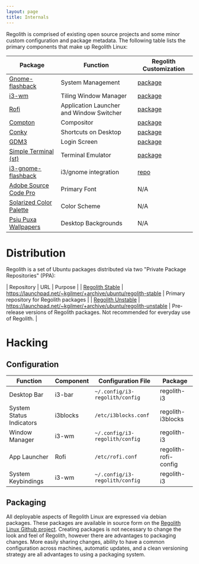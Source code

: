 ```yaml
---
layout: page
title: Internals
---
```


Regolith is comprised of existing open source projects and some minor custom configuration and package metadata. The following table lists the primary components that make up Regolith Linux:

| Package | Function | Regolith Customization |
|---------|----------|------------------------|
|[Gnome-flashback](https://wiki.gnome.org/Projects/GnomeFlashback)|System Management|[package](https://github.com/regolith-linux/regolith-gnome-flashback)|
|[i3-wm](https://i3wm.org/)|Tiling Window Manager|[package](https://github.com/regolith-linux/regolith-i3)|
|[Rofi](https://github.com/davatorium/rofi)|Application Launcher and Window Switcher|[package](https://github.com/regolith-linux/regolith-rofi-config)|
|[Compton](https://github.com/chjj/compton)|Compositor|[package](https://github.com/regolith-linux/regolith-compton-config)|
|[Conky](https://github.com/brndnmtthws/conky)|Shortcuts on Desktop|[package](https://github.com/regolith-linux/regolith-conky-config)|
|[GDM3](https://wiki.debian.org/GDM)|Login Screen|[package](https://github.com/regolith-linux/regolith-gdm3-theme)|
|[Simple Terminal (st)](https://st.suckless.org/)|Terminal Emulator|[package](https://github.com/regolith-linux/regolith-st)|
|[i3-gnome-flashback](https://github.com/deuill/i3-gnome-flashback)|i3/gnome integration|[repo](https://github.com/deuill/i3-gnome-flashback)|
|[Adobe Source Code Pro](https://github.com/adobe-fonts/source-code-pro)|Primary Font|N/A|
|[Solarized Color Palette](https://ethanschoonover.com/solarized/)|Color Scheme|N/A|
|[Psiu Puxa Wallpapers](http://wallpaper-site.webflow.io/)|Desktop Backgrounds|N/A|

# Distribution

Regolith is a set of Ubuntu packages distributed via two "Private Package Repositories" (PPA):

| Repository | URL | Purpose |
| [Regolith Stable](https://launchpad.net/~kgilmer/+archive/ubuntu/regolith-stable) | https://launchpad.net/~kgilmer/+archive/ubuntu/regolith-stable | Primary repository for Regolith packages |
| [Regolith Unstable](https://launchpad.net/~kgilmer/+archive/ubuntu/regolith-unstable) | https://launchpad.net/~kgilmer/+archive/ubuntu/regolith-unstable | Pre-release versions of Regolith packages. Not recommended for everyday use of Regolith. |

# Hacking

## Configuration

| Function | Component | Configuration File | Package |
|----------|-----------|--------------------|---------|
|Desktop Bar|i3-bar|`~/.config/i3-regolith/config`|regolith-i3|
|System Status Indicators|i3blocks|`/etc/i3blocks.conf`|regolith-i3blocks|
|Window Manager|i3-wm|`~/.config/i3-regolith/config`|regolith-i3|
|App Launcher|Rofi|`/etc/rofi.conf`|regolith-rofi-config|
|System Keybindings|i3-wm|`~/.config/i3-regolith/config`|regolith-i3|

## Packaging

All deployable aspects of Regolith Linux are expressed via debian packages.  These packages are available in source form on the [Regolith Linux Github project](https://github.com/regolith-linux).  Creating packages is not necessary to change the look and feel of Regolith, however there are advantages to packaging changes.  More easily sharing changes, ability to have a common configuration across machines, automatic updates, and a clean versioning strategy are all advantages to using a packaging system.
